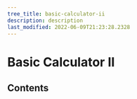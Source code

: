 ```yaml
---
tree_title: basic-calculator-ii
description: description
last_modified: 2022-06-09T21:23:28.2328
---
```


# Basic Calculator II

## Contents
